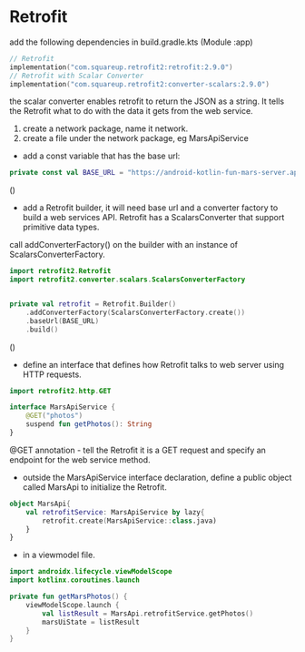 # **Retrofit**

add the following dependencies in build.gradle.kts (Module :app)

```kotlin
// Retrofit 
implementation("com.squareup.retrofit2:retrofit:2.9.0")
// Retrofit with Scalar Converter
implementation("com.squareup.retrofit2:converter-scalars:2.9.0")
```

the scalar converter enables retrofit to return the JSON as a string. It tells the Retrofit what to do with the data it gets from the web service.

1. create a network package, name it network.
2. create a file under the network package, eg MarsApiService

* add a const variable that has the base url:

```kotlin
private const val BASE_URL = "https://android-kotlin-fun-mars-server.appspot.com"
```

()

* add a Retrofit builder, it will need base url and a converter factory to build a web services API. Retrofit has a ScalarsConverter that support primitive data types.

call addConverterFactory() on the builder with an instance of ScalarsConverterFactory.

```kotlin
import retrofit2.Retrofit
import retrofit2.converter.scalars.ScalarsConverterFactory


private val retrofit = Retrofit.Builder()
    .addConverterFactory(ScalarsConverterFactory.create())
    .baseUrl(BASE_URL)
    .build()
```

()

* define an interface that defines how Retrofit talks to web server using HTTP requests.

```kotlin
import retrofit2.http.GET

interface MarsApiService {
    @GET("photos")
    suspend fun getPhotos(): String
}
```

@GET annotation - tell the Retrofit it is a GET request and specify an endpoint for the web service method.

* outside the MarsApiService interface declaration, define a public object called MarsApi to initialize the Retrofit.

```kotlin
object MarsApi{
    val retrofitService: MarsApiService by lazy{
        retrofit.create(MarsApiService::class.java)
    }
}
```

* in a viewmodel file.

```kotlin
import androidx.lifecycle.viewModelScope
import kotlinx.coroutines.launch

private fun getMarsPhotos() {
    viewModelScope.launch {
        val listResult = MarsApi.retrofitService.getPhotos()
        marsUiState = listResult
    }
}
```
